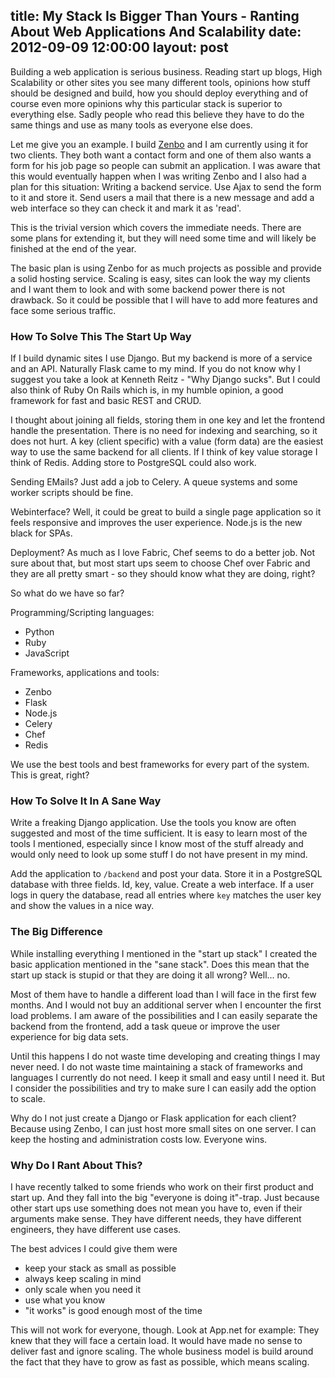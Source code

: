 title: My Stack Is Bigger Than Yours - Ranting About Web Applications And Scalability
date: 2012-09-09 12:00:00
layout: post
---
Building a web application is serious business. Reading start up blogs, High Scalability or other sites you see many different tools, opinions how stuff should be designed and build, how you should deploy everything and of course even more opinions why this particular stack is superior to everything else. Sadly people who read this believe they have to do the same things and use as many tools as everyone else does.
<!--MORE-->

Let me give you an example. I build [Zenbo][1] and I am currently using it for two clients. They both want a contact form and one of them also wants a form for his job page so people can submit an application. I was aware that this would eventually happen when I was writing Zenbo and I also had a plan for this situation: Writing a backend service. Use Ajax to send the form to it and store it. Send users a mail that there is a new message and add a web interface so they can check it and mark it as 'read'.

This is the trivial version which covers the immediate needs. There are some plans for extending it, but they will need some time and will likely be finished at the end of the year.

The basic plan is using Zenbo for as much projects as possible and provide a solid hosting service. Scaling is easy, sites can look the way my clients and I want them to look and with some backend power there is not drawback. So it could be possible that I will have to add more features and face some serious traffic.

### How To Solve This The Start Up Way

If I build dynamic sites I use Django. But my backend is more of a service and an API. Naturally Flask came to my mind. If you do not know why I suggest you take a look at Kenneth Reitz - "Why Django sucks". But I could also think of Ruby On Rails which is, in my humble opinion, a good framework for fast and basic REST and CRUD.

I thought about joining all fields, storing them in one key and let the frontend handle the presentation. There is no need for indexing and searching, so it does not hurt. A key (client specific) with a value (form data) are the easiest way to use the same backend for all clients. If I think of key value storage I think of Redis. Adding store to PostgreSQL could also work.

Sending EMails? Just add a job to Celery. A queue systems and some worker scripts should be fine.

Webinterface? Well, it could be great to build a single page application so it feels responsive and improves the user experience. Node.js is the new black for SPAs. 

Deployment? As much as I love Fabric, Chef seems to do a better job. Not sure about that, but most start ups seem to choose Chef over Fabric and they are all pretty smart - so they should know what they are doing, right?

So what do we have so far? 

Programming/Scripting languages:

- Python
- Ruby
- JavaScript

Frameworks, applications and tools:

- Zenbo
- Flask
- Node.js
- Celery
- Chef
- Redis

We use the best tools and best frameworks for every part of the system. This is great, right?

### How To Solve It In A Sane Way
Write a freaking Django application. Use the tools you know are often suggested and most of the time sufficient. It is easy to learn most of the tools I mentioned, especially since I know most of the stuff already and would only need to look up some stuff I do not have present in my mind.

Add the application to ```/backend``` and post your data. Store it in a PostgreSQL database with three fields. Id, key, value. Create a web interface. If a user logs in query the database, read all entries where ```key``` matches the user key and show the values in a nice way.

### The Big Difference
While installing everything I mentioned in the "start up stack" I created the basic application mentioned in the "sane stack". Does this mean that the start up stack is stupid or that they are doing it all wrong? Well... no.

Most of them have to handle a different load than I will face in the first few months. And I would not buy an additional server when I encounter the first load problems. I am aware of the possibilities and I can easily separate the backend from the frontend, add a task queue or improve the user experience for big data sets.

Until this happens I do not waste time developing and creating things I may never need. I do not waste time maintaining a stack of frameworks and languages I currently do not need. I keep it small and easy until I need it. But I consider the possibilities and try to make sure I can easily add the option to scale.

Why do I not just create a Django or Flask application for each client? Because using Zenbo, I can just host more small sites on one server. I can keep the hosting and administration costs low. Everyone wins.

### Why Do I Rant About This?
I have recently talked to some friends who work on their first product and start up. And they fall into the big "everyone is doing it"-trap. Just because other start ups use something does not mean you have to, even if their arguments make sense. They have different needs, they have different engineers, they have different use cases.

The best advices I could give them were

- keep your stack as small as possible
- always keep scaling in mind
- only scale when you need it
- use what you know
- "it works" is good enough most of the time

This will not work for everyone, though. Look at App.net for example: They knew that they will face a certain load. It would have made no sense to deliver fast and ignore scaling. The whole business model is build around the fact that they have to grow as fast as possible, which means scaling.

[1]: http://www.hopelesscom.de/2012/8/14/the_road_to_zenbo_1_0.html
